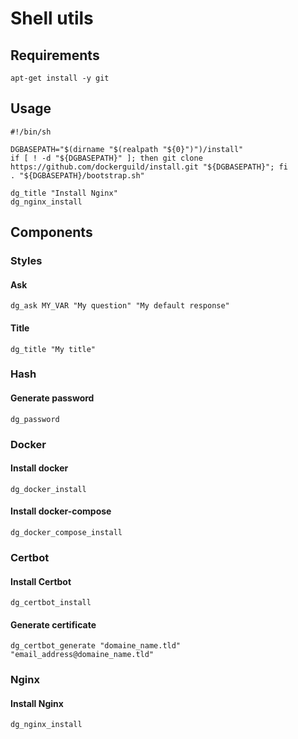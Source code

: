 # Shell utils

## Requirements

    apt-get install -y git

## Usage

    #!/bin/sh

    DGBASEPATH="$(dirname "$(realpath "${0}")")/install"
    if [ ! -d "${DGBASEPATH}" ]; then git clone https://github.com/dockerguild/install.git "${DGBASEPATH}"; fi
    . "${DGBASEPATH}/bootstrap.sh"

    dg_title "Install Nginx"
    dg_nginx_install

## Components

### Styles

#### Ask

    dg_ask MY_VAR "My question" "My default response"

#### Title

    dg_title "My title"

### Hash

#### Generate password

    dg_password

### Docker

#### Install docker

    dg_docker_install

#### Install docker-compose

    dg_docker_compose_install

### Certbot

#### Install Certbot

    dg_certbot_install

#### Generate certificate

    dg_certbot_generate "domaine_name.tld" "email_address@domaine_name.tld"

### Nginx

#### Install Nginx

    dg_nginx_install
